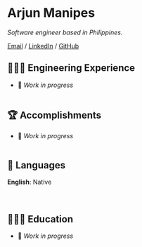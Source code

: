 # Arjun Manipes

_Software engineer based in Philippines._ <br>

[Email](mailto:armanipes@gmail.com) / [LinkedIn](https://ph.linkedin.com/in/arjun-manipes-44191318b) / [GitHub](https://github.com/arjuneyy/) 

## 👩🏼‍💻 Engineering Experience
- 🚧 _Work in progress_
<br><br>
  
## 🏆 Accomplishments
- 🚧 _Work in progress_
<br><br>

## 💬 Languages

**English**: Native <br>
<br><br>

## 👩🏼‍🎓 Education
- 🚧 _Work in progress_
<br><br>
